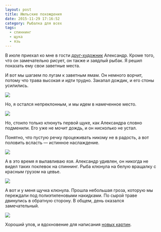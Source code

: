 ```yaml
---
layout: post
title: Июльские похождения
date: 2015-11-29 17:16:52
category: Рыбалка для всех
tags:
  - спиннинг
  - щука
  - язь
---
```

В июле приехал ко мне в гости [друг-художник][1] Александр.
Кроме того, что он замечательно рисует, он также и заядлый рыбак.
Я решил показать ему свои заветные места.

И вот мы шагаем по лугам к заветным ямам. Он немного ворчит, потому что
трава высокая и идти трудно. Закапал дождик, и его стоны усилились.

![](https://img-fotki.yandex.ru/get/25541/13906080.6f/0_a4a0f_fef3c543_XL.jpg)

Но, я остался непреклонным, и мы идем в намеченное место.

![](https://img-fotki.yandex.ru/get/9501/13906080.6f/0_a4a10_c8e5a16f_XL.jpg)

Но, стоило только клюнуть первой щуке, как Александра словно подменили.
Его уже не мочит дождь, и он нисколько не устал.

Понятно, что пустую речку процеживать никому не в радость, а вот
половить всласть — истинное наслаждение.

![](https://img-fotki.yandex.ru/get/3/13906080.6f/0_a4a11_81b11be5_XL.jpg)

А в это время я вылавливаю язя. Александр удивлен, он никогда не видел таких поклевок на спиннинг.
Рыба клюнула на белую вращалку с красным грузом на цевье.

![](https://img-fotki.yandex.ru/get/6405/13906080.6f/0_a4a12_2e581033_XL.jpg)

А вот и у меня щучка клюнула.
Прошла небольшая гроза, которую мы переждали под полиэтиленовыми накидками.
По сырой траве двинулись в обратную сторону.
В общем, день оказался замечательный.

![](https://img-fotki.yandex.ru/get/64827/13906080.6e/0_a4a0e_8de123c2_XL.jpg)

Хороший улов, и вдохновение для написания [новых картин][2].


[1]: http://sazhin64.livejournal.com/142430.html
[2]: http://sazhin64.livejournal.com/227762.html
